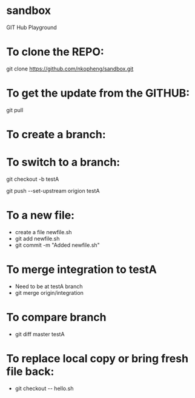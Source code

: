 # sandbox
GIT Hub Playground

# To clone the REPO:
git clone https://github.com/nkopheng/sandbox.git

# To get the update from the GITHUB:
git pull

# To create a branch:

# To switch to a branch:
git checkout -b testA

git push --set-upstream origion testA

# To a new file:
- create a file newfile.sh
- git add newfile.sh
- git commit -m "Added newfile.sh"

# To merge integration to testA
- Need to be at testA branch
- git merge origin/integration 

# To compare branch
- git diff master testA

# To replace local copy or bring fresh file back:
- git checkout -- hello.sh

